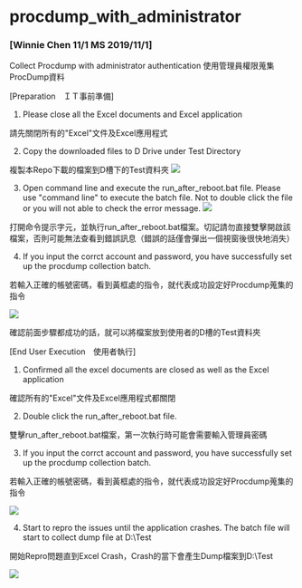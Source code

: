 # procdump_with_administrator 
### [Winnie Chen 11/1 MS 2019/11/1]

Collect Procdump with administrator authentication
使用管理員權限蒐集ProcDump資料

[Preparation　ＩＴ事前準備]

1. Please close all the Excel documents and Excel application

請先關閉所有的"Excel"文件及Excel應用程式

2. Copy the downloaded files to D Drive under Test Directory

複製本Repo下載的檔案到D槽下的Test資料夾
![](https://i.imgur.com/y2eFUSZ.png)

3. Open command line and execute the run_after_reboot.bat file. Please use "command line" to execute the batch file. Not to double click the file or you will not able to check the error message.
![](https://i.imgur.com/83AM8mX.png)

打開命令提示字元，並執行run_after_reboot.bat檔案。切記請勿直接雙擊開啟該檔案，否則可能無法查看到錯誤訊息（錯誤的話僅會彈出一個視窗後很快地消失）

4. If you input the corrct account and password, you have successfully set up the procdump collection batch.

若輸入正確的帳號密碼，看到黃框處的指令，就代表成功設定好Procdump蒐集的指令

![](https://i.imgur.com/7Ptj4Az.png)

確認前面步驟都成功的話，就可以將檔案放到使用者的D槽的Test資料夾

[End User Execution　使用者執行]

1. Confirmed all the excel documents are closed as well as the Excel application 

確認所有的"Excel"文件及Excel應用程式都關閉

2. Double click the run_after_reboot.bat file. 

雙擊run_after_reboot.bat檔案，第一次執行時可能會需要輸入管理員密碼

3. If you input the corrct account and password, you have successfully set up the procdump collection batch.

若輸入正確的帳號密碼，看到黃框處的指令，就代表成功設定好Procdump蒐集的指令

![](https://i.imgur.com/7Ptj4Az.png)

4. Start to repro the issues until the application crashes. The batch file will start to collect dump file at D:\Test

開始Repro問題直到Excel Crash，Crash的當下會產生Dump檔案到D:\Test

![](https://i.imgur.com/oC7a2n3.png)






